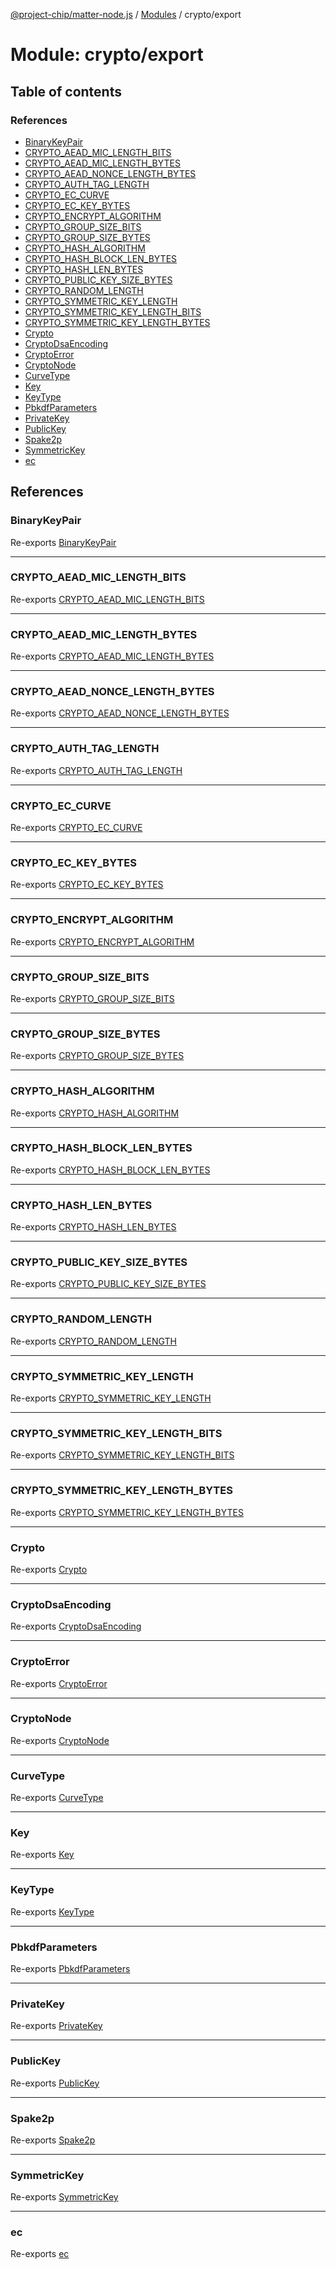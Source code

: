 [@project-chip/matter-node.js](../README.md) / [Modules](../modules.md) / crypto/export

# Module: crypto/export

## Table of contents

### References

- [BinaryKeyPair](crypto_export-1.md#binarykeypair)
- [CRYPTO\_AEAD\_MIC\_LENGTH\_BITS](crypto_export-1.md#crypto_aead_mic_length_bits)
- [CRYPTO\_AEAD\_MIC\_LENGTH\_BYTES](crypto_export-1.md#crypto_aead_mic_length_bytes)
- [CRYPTO\_AEAD\_NONCE\_LENGTH\_BYTES](crypto_export-1.md#crypto_aead_nonce_length_bytes)
- [CRYPTO\_AUTH\_TAG\_LENGTH](crypto_export-1.md#crypto_auth_tag_length)
- [CRYPTO\_EC\_CURVE](crypto_export-1.md#crypto_ec_curve)
- [CRYPTO\_EC\_KEY\_BYTES](crypto_export-1.md#crypto_ec_key_bytes)
- [CRYPTO\_ENCRYPT\_ALGORITHM](crypto_export-1.md#crypto_encrypt_algorithm)
- [CRYPTO\_GROUP\_SIZE\_BITS](crypto_export-1.md#crypto_group_size_bits)
- [CRYPTO\_GROUP\_SIZE\_BYTES](crypto_export-1.md#crypto_group_size_bytes)
- [CRYPTO\_HASH\_ALGORITHM](crypto_export-1.md#crypto_hash_algorithm)
- [CRYPTO\_HASH\_BLOCK\_LEN\_BYTES](crypto_export-1.md#crypto_hash_block_len_bytes)
- [CRYPTO\_HASH\_LEN\_BYTES](crypto_export-1.md#crypto_hash_len_bytes)
- [CRYPTO\_PUBLIC\_KEY\_SIZE\_BYTES](crypto_export-1.md#crypto_public_key_size_bytes)
- [CRYPTO\_RANDOM\_LENGTH](crypto_export-1.md#crypto_random_length)
- [CRYPTO\_SYMMETRIC\_KEY\_LENGTH](crypto_export-1.md#crypto_symmetric_key_length)
- [CRYPTO\_SYMMETRIC\_KEY\_LENGTH\_BITS](crypto_export-1.md#crypto_symmetric_key_length_bits)
- [CRYPTO\_SYMMETRIC\_KEY\_LENGTH\_BYTES](crypto_export-1.md#crypto_symmetric_key_length_bytes)
- [Crypto](crypto_export-1.md#crypto)
- [CryptoDsaEncoding](crypto_export-1.md#cryptodsaencoding)
- [CryptoError](crypto_export-1.md#cryptoerror)
- [CryptoNode](crypto_export-1.md#cryptonode)
- [CurveType](crypto_export-1.md#curvetype)
- [Key](crypto_export-1.md#key)
- [KeyType](crypto_export-1.md#keytype)
- [PbkdfParameters](crypto_export-1.md#pbkdfparameters)
- [PrivateKey](crypto_export-1.md#privatekey)
- [PublicKey](crypto_export-1.md#publickey)
- [Spake2p](crypto_export-1.md#spake2p)
- [SymmetricKey](crypto_export-1.md#symmetrickey)
- [ec](crypto_export-1.md#ec)

## References

### BinaryKeyPair

Re-exports [BinaryKeyPair](crypto_export.md#binarykeypair)

___

### CRYPTO\_AEAD\_MIC\_LENGTH\_BITS

Re-exports [CRYPTO_AEAD_MIC_LENGTH_BITS](crypto_export.md#crypto_aead_mic_length_bits)

___

### CRYPTO\_AEAD\_MIC\_LENGTH\_BYTES

Re-exports [CRYPTO_AEAD_MIC_LENGTH_BYTES](crypto_export.md#crypto_aead_mic_length_bytes)

___

### CRYPTO\_AEAD\_NONCE\_LENGTH\_BYTES

Re-exports [CRYPTO_AEAD_NONCE_LENGTH_BYTES](crypto_export.md#crypto_aead_nonce_length_bytes)

___

### CRYPTO\_AUTH\_TAG\_LENGTH

Re-exports [CRYPTO_AUTH_TAG_LENGTH](crypto_export.md#crypto_auth_tag_length)

___

### CRYPTO\_EC\_CURVE

Re-exports [CRYPTO_EC_CURVE](crypto_export.md#crypto_ec_curve)

___

### CRYPTO\_EC\_KEY\_BYTES

Re-exports [CRYPTO_EC_KEY_BYTES](crypto_export.md#crypto_ec_key_bytes)

___

### CRYPTO\_ENCRYPT\_ALGORITHM

Re-exports [CRYPTO_ENCRYPT_ALGORITHM](crypto_export.md#crypto_encrypt_algorithm)

___

### CRYPTO\_GROUP\_SIZE\_BITS

Re-exports [CRYPTO_GROUP_SIZE_BITS](crypto_export.md#crypto_group_size_bits)

___

### CRYPTO\_GROUP\_SIZE\_BYTES

Re-exports [CRYPTO_GROUP_SIZE_BYTES](crypto_export.md#crypto_group_size_bytes)

___

### CRYPTO\_HASH\_ALGORITHM

Re-exports [CRYPTO_HASH_ALGORITHM](crypto_export.md#crypto_hash_algorithm)

___

### CRYPTO\_HASH\_BLOCK\_LEN\_BYTES

Re-exports [CRYPTO_HASH_BLOCK_LEN_BYTES](crypto_export.md#crypto_hash_block_len_bytes)

___

### CRYPTO\_HASH\_LEN\_BYTES

Re-exports [CRYPTO_HASH_LEN_BYTES](crypto_export.md#crypto_hash_len_bytes)

___

### CRYPTO\_PUBLIC\_KEY\_SIZE\_BYTES

Re-exports [CRYPTO_PUBLIC_KEY_SIZE_BYTES](crypto_export.md#crypto_public_key_size_bytes)

___

### CRYPTO\_RANDOM\_LENGTH

Re-exports [CRYPTO_RANDOM_LENGTH](crypto_export.md#crypto_random_length)

___

### CRYPTO\_SYMMETRIC\_KEY\_LENGTH

Re-exports [CRYPTO_SYMMETRIC_KEY_LENGTH](crypto_export.md#crypto_symmetric_key_length)

___

### CRYPTO\_SYMMETRIC\_KEY\_LENGTH\_BITS

Re-exports [CRYPTO_SYMMETRIC_KEY_LENGTH_BITS](crypto_export.md#crypto_symmetric_key_length_bits)

___

### CRYPTO\_SYMMETRIC\_KEY\_LENGTH\_BYTES

Re-exports [CRYPTO_SYMMETRIC_KEY_LENGTH_BYTES](crypto_export.md#crypto_symmetric_key_length_bytes)

___

### Crypto

Re-exports [Crypto](../classes/crypto_export.Crypto.md)

___

### CryptoDsaEncoding

Re-exports [CryptoDsaEncoding](crypto_export.md#cryptodsaencoding)

___

### CryptoError

Re-exports [CryptoError](../classes/crypto_export.CryptoError.md)

___

### CryptoNode

Re-exports [CryptoNode](../classes/crypto_export.CryptoNode.md)

___

### CurveType

Re-exports [CurveType](../enums/crypto_export.CurveType.md)

___

### Key

Re-exports [Key](crypto_export.md#key)

___

### KeyType

Re-exports [KeyType](../enums/crypto_export.KeyType.md)

___

### PbkdfParameters

Re-exports [PbkdfParameters](../interfaces/crypto_export.PbkdfParameters.md)

___

### PrivateKey

Re-exports [PrivateKey](crypto_export.md#privatekey)

___

### PublicKey

Re-exports [PublicKey](crypto_export.md#publickey)

___

### Spake2p

Re-exports [Spake2p](../classes/crypto_export.Spake2p.md)

___

### SymmetricKey

Re-exports [SymmetricKey](crypto_export.md#symmetrickey)

___

### ec

Re-exports [ec](crypto_export.md#ec)

